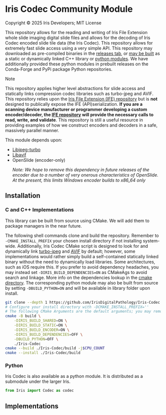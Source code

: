 # Iris Codec Community Module

Copyright &copy; 2025 Iris Developers; MIT License

This repository allows for the reading and writing of Iris File Extension whole slide imaging digital slide files and allows for the decoding of Iris Codec encoded slide tile data (the Iris Codec). This repository allows for extremely fast slide access using a very simple API. This repository may downloaded as pre-compiled binaries in the [releases tab](https://github.com/IrisDigitalPathology/Iris-Codec/releases), or [may be built](README.md#c-and-c-implementations) as a static or dynamically linked C++ library or [python modules](README.md#python). We have additionally provided these python modules in prebuilt releases on the Conda-Forge and PyPi package Python repositories.

> [!NOTE]
> This repository applies higher level abstractions for slide access and statically links compression codec libraries such as turbo-jpeg and AVIF. This repository relies upon the [Iris File Extension (IFE) repository](https://github.com/IrisDigitalPathology/Iris-File-Extension) but is **not** designed to publically expose the IFE (API)serialization. **If you are a scanning device manufacturer or programmer developing a custom encoder/decoder, the [IFE repository](https://github.com/IrisDigitalPathology/Iris-File-Extension) will provide the necessary calls to read, write, and validate**. This repository is still a useful resource in providing examples of how we construct encoders and decoders in a safe, massively parallel manner.

This module depends upon:
- [Libjpeg-turbo](https://github.com/libjpeg-turbo/libjpeg-turbo)
- [Libavif](https://github.com/AOMediaCodec/libavif)
- OpenSlide (encoder-only) <p>*Note: We hope to remove this dependency in future releases of the encoder due to a number of very onerous characteristics of OpenSlide. At the present, this limits Windows encoder builds to x86_64 only*

## Installation
### C and C++ Implementations
This library can be built from source using CMake. We will add them to package managers in the near future. 

The following shell commands clone and build the repository. Remember to `-CMAKE_INSTALL_PREFIX` your chosen install directory if not installing system-wide. Additionally, Iris Codec CMake script is designed to look for and dynamically link [turbo-jpeg](https://github.com/libjpeg-turbo/libjpeg-turbo) and [AVIF](https://github.com/AOMediaCodec/libavif) by default; however, some implementations would rather simply build a self-contained statically linked binary without the need to dynamically load libraries. Some architectures, such as iOS require this. If you prefer to avoid dependency headaches, you may instead set `-DIRIS_BUILD_DEPENDENCIES=ON` as CMakeAgs to avoid search and linkage. More info on the dependencies lookup in the [cmake directory](./cmake/). The corresponding python module may also be built from source by setting `-DBUILD_PYTHON=ON` and will be available in library folder upon install.

```sh
git clone --depth 1 https://github.com/IrisDigitalPathology/Iris-Codec.git
# Configure your install directory with -DCMAKE_INSTALL_PREFIX=''
# The following CMake Arguments are the default arguments; you may remove the -DARG_NAME entries below and it will build the same. I have just included them to add clarity to optional configurations.
cmake -B build \
    -DIRIS_BUILD_SHARED=ON \
    -DIRIS_BUILD_STATIC=ON \
    -DIRIS_BUILD_ENCODER=ON \
    -DIRIS_BUILD_DEPENDENCIES=OFF \
    -DBUILD_PYTHON=OFF \
    ./Iris-Codec
cmake --build ./Iris-Codec/build -j$CPU_COUNT
cmake --install ./Iris-Codec/build
```
### Python
Iris Codec is also available as a python module. It is distributed as a submodule under the larger Iris. 
```python
from Iris import Codec as codec

```


## Implementations
